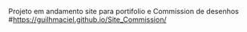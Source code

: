 Projeto em andamento site para portifolio e Commission de desenhos 
#https://guilhmaciel.github.io/Site_Commission/
